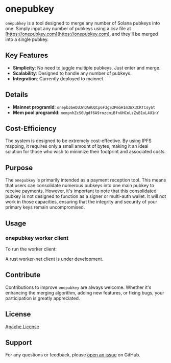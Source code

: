 # onepubkey

`onepubkey` is a tool designed to merge any number of Solana pubkeys into one. Simply input any number of pubkeys using a csv file at [https://onepubkey.com](https://onepubkey.com), and they'll be merged into a single pubkey.

## Key Features

- **Simplicity**: No need to juggle multiple pubkeys. Just enter and merge.
- **Scalability**: Designed to handle any number of pubkeys.
- **Integration**: Currently deployed to mainnet.

## Details

- **Mainnet programId**: `onepb36eDUJnQAAUQCp6F3gS3PmGH1m3WX3CKTCsy6t`
- **Mem pool programId**: `mempnhZcS6Ugdf6A9rnzcmiBfnUHCnLzZsB1oL4U1nY`

## Cost-Efficiency

The system is designed to be extremely cost-effective. By using IPFS mapping, it requires only a small amount of bytes, making it an ideal solution for those who wish to minimize their footprint and associated costs.

## Purpose

The `onepubkey` is primarily intended as a payment reception tool. This means that users can consolidate numerous pubkeys into one main pubkey to receive payments. However, it's important to note that this consolidated pubkey is not designed to function as a signer or multi-auth wallet. It will not work in those capacities, ensuring that the integrity and security of your primary keys remain uncompromised.

## Usage

### onepubkey worker client

To run the worker client:

A rust worker-net client is under development.

## Contribute

Contributions to improve `onepubkey` are always welcome. Whether it's enhancing the merging algorithm, adding new features, or fixing bugs, your participation is greatly appreciated.

## License

[Apache License](LICENSE)

## Support

For any questions or feedback, please [open an issue](https://github.com/cyon-labs/onepubkey/issues) on GitHub.
